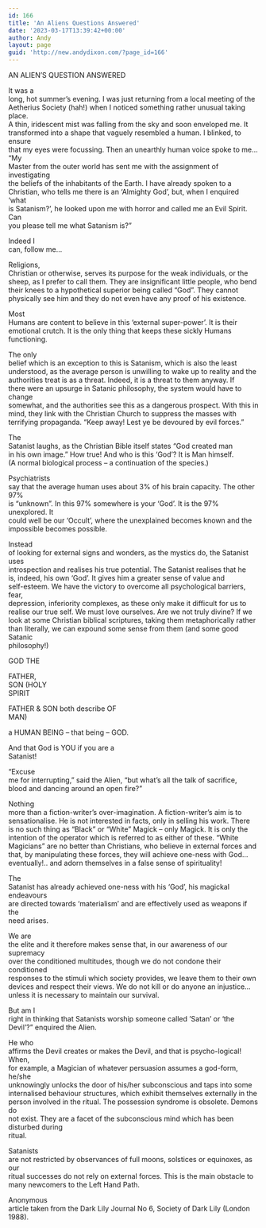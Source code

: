 ```yaml
---
id: 166
title: 'An Aliens Questions Answered'
date: '2023-03-17T13:39:42+00:00'
author: Andy
layout: page
guid: 'http://new.andydixon.com/?page_id=166'
---
```


AN ALIEN’S QUESTION ANSWERED

It was a  
long, hot summer’s evening. I was just returning from a local meeting of the  
Aetherius Society (hah!) when I noticed something rather unusual taking place.  
A thin, iridescent mist was falling from the sky and soon enveloped me. It  
transformed into a shape that vaguely resembled a human. I blinked, to ensure  
that my eyes were focussing. Then an unearthly human voice spoke to me… “My  
Master from the outer world has sent me with the assignment of investigating  
the beliefs of the inhabitants of the Earth. I have already spoken to a  
Christian, who tells me there is an ‘Almighty God’, but, when I enquired ‘what  
is Satanism?’, he looked upon me with horror and called me an Evil Spirit. Can  
you please tell me what Satanism is?”

Indeed I  
can, follow me…

Religions,  
Christian or otherwise, serves its purpose for the weak individuals, or the  
sheep, as I prefer to call them. They are insignificant little people, who bend  
their knees to a hypothetical superior being called “God”. They cannot  
physically see him and they do not even have any proof of his existence.

Most  
Humans are content to believe in this ‘external super-power’. It is their  
emotional crutch. It is the only thing that keeps these sickly Humans  
functioning.

The only  
belief which is an exception to this is Satanism, which is also the least  
understood, as the average person is unwilling to wake up to reality and the  
authorities treat is as a threat. Indeed, it is a threat to them anyway. If  
there were an upsurge in Satanic philosophy, the system would have to change  
somewhat, and the authorities see this as a dangerous prospect. With this in  
mind, they link with the Christian Church to suppress the masses with  
terrifying propaganda. “Keep away! Lest ye be devoured by evil forces.”

The  
Satanist laughs, as the Christian Bible itself states “God created man  
in his own image.” How true! And who is this ‘God’? It is Man himself.  
(A normal biological process – a continuation of the species.)

Psychiatrists  
say that the average human uses about 3% of his brain capacity. The other 97%  
is “unknown”. In this 97% somewhere is your ‘God’. It is the 97% unexplored. It  
could well be our ‘Occult’, where the unexplained becomes known and the  
impossible becomes possible.

Instead  
of looking for external signs and wonders, as the mystics do, the Satanist uses  
introspection and realises his true potential. The Satanist realises that he  
is, indeed, his own ‘God’. It gives him a greater sense of value and  
self-esteem. We have the victory to overcome all psychological barriers, fear,  
depression, inferiority complexes, as these only make it difficult for us to  
realise our true self. We must love ourselves. Are we not truly divine? If we  
look at some Christian biblical scriptures, taking them metaphorically rather  
than literally, we can expound some sense from them (and some good Satanic  
philosophy!)

GOD THE

 FATHER,  
SON (HOLY  
SPIRIT

FATHER &amp; SON both describe OF  
MAN)

a HUMAN BEING – that being – GOD.

And that God is YOU if you are a  
Satanist!

“Excuse  
me for interrupting,” said the Alien, “but what’s all the talk of sacrifice,  
blood and dancing around an open fire?”

Nothing  
more than a fiction-writer’s over-imagination. A fiction-writer’s aim is to  
sensationalise. He is not interested in facts, only in selling his work. There  
is no such thing as “Black” or “White” Magick – only Magick. It is only the  
intention of the operator which is referred to as either of these. “White  
Magicians” are no better than Christians, who believe in external forces and  
that, by manipulating these forces, they will achieve one-ness with God…  
eventually!.. and adorn themselves in a false sense of spirituality!

The  
Satanist has already achieved one-ness with his ‘God’, his magickal endeavours  
are directed towards ‘materialism’ and are effectively used as weapons if the  
need arises.

We are  
the elite and it therefore makes sense that, in our awareness of our supremacy  
over the conditioned multitudes, though we do not condone their conditioned  
responses to the stimuli which society provides, we leave them to their own  
devices and respect their views. We do not kill or do anyone an injustice…  
unless it is necessary to maintain our survival.

But am I  
right in thinking that Satanists worship someone called ’Satan’ or ‘the  
Devil’?” enquired the Alien.

He who  
affirms the Devil creates or makes the Devil, and that is psycho-logical! When,  
for example, a Magician of whatever persuasion assumes a god-form, he/she  
unknowingly unlocks the door of his/her subconscious and taps into some  
internalised behaviour structures, which exhibit themselves externally in the  
person involved in the ritual. The possession syndrome is obsolete. Demons do  
not exist. They are a facet of the subconscious mind which has been disturbed during  
ritual.

Satanists  
are not restricted by observances of full moons, solstices or equinoxes, as our  
ritual successes do not rely on external forces. This is the main obstacle to  
many newcomers to the Left Hand Path.

Anonymous  
article taken from the Dark Lily Journal No 6, Society of Dark Lily (London  
1988).
